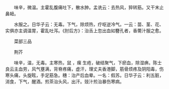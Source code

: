 <!-- { "loadSidebar": true } -->
　　味辛，微温。主霍乱腹痛吐下，散水肿。孟诜云：去热风，猝转筋。又干末止鼻衄。

　　水服之。日华子云：无毒。下气，除烦热，疗呕逆冷气。一云：苗、茎、花、实俱亦主调温胃，霍乱吐泻。《肘后方》：治舌上忽出血如簪孔者，香薷汁服之愈。

　　菜部三品

　　荆芥

　　味辛，温，无毒。主寒热，鼠 ，瘰 生疮，破结聚气，下瘀血，除湿痹。陈士良云主血劳，风气壅满，背脊疼痛，虚汗，理丈夫香港脚，筋骨烦疼及阴阳毒，伤寒头痛，头旋眩，手足筋急。穗：治产后血晕。一名：假苏。日华子云：利五脏，消食，下气，醒酒。煎茶治头风，出汗。豉汁煎治暴伤寒病。

　　

